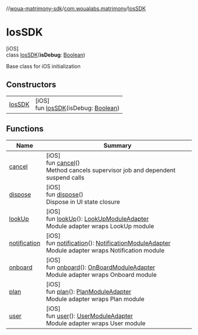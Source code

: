 //[woua-matrimony-sdk](../../../index.md)/[com.woualabs.matrimony](../index.md)/[IosSDK](index.md)

# IosSDK

[iOS]\
class [IosSDK](index.md)(**isDebug**: [Boolean](https://kotlinlang.org/api/latest/jvm/stdlib/kotlin/-boolean/index.html))

Base class for iOS initialization

## Constructors

| | |
|---|---|
| [IosSDK](-ios-s-d-k.md) | [iOS]<br>fun [IosSDK](-ios-s-d-k.md)(isDebug: [Boolean](https://kotlinlang.org/api/latest/jvm/stdlib/kotlin/-boolean/index.html)) |

## Functions

| Name | Summary |
|---|---|
| [cancel](cancel.md) | [iOS]<br>fun [cancel](cancel.md)()<br>Method cancels supervisor job and dependent suspend calls |
| [dispose](dispose.md) | [iOS]<br>fun [dispose](dispose.md)()<br>Dispose in UI state closure |
| [lookUp](look-up.md) | [iOS]<br>fun [lookUp](look-up.md)(): [LookUpModuleAdapter](../../com.woualabs.matrimony.adapter/-look-up-module-adapter/index.md)<br>Module adapter wraps LookUp module |
| [notification](notification.md) | [iOS]<br>fun [notification](notification.md)(): [NotificationModuleAdapter](../../com.woualabs.matrimony.adapter/-notification-module-adapter/index.md)<br>Module adapter wraps Notification module |
| [onboard](onboard.md) | [iOS]<br>fun [onboard](onboard.md)(): [OnBoardModuleAdapter](../../com.woualabs.matrimony.adapter/-on-board-module-adapter/index.md)<br>Module adapter wraps Onboard module |
| [plan](plan.md) | [iOS]<br>fun [plan](plan.md)(): [PlanModuleAdapter](../../com.woualabs.matrimony.adapter/-plan-module-adapter/index.md)<br>Module adapter wraps Plan module |
| [user](user.md) | [iOS]<br>fun [user](user.md)(): [UserModuleAdapter](../../com.woualabs.matrimony.adapter/-user-module-adapter/index.md)<br>Module adapter wraps User module |
